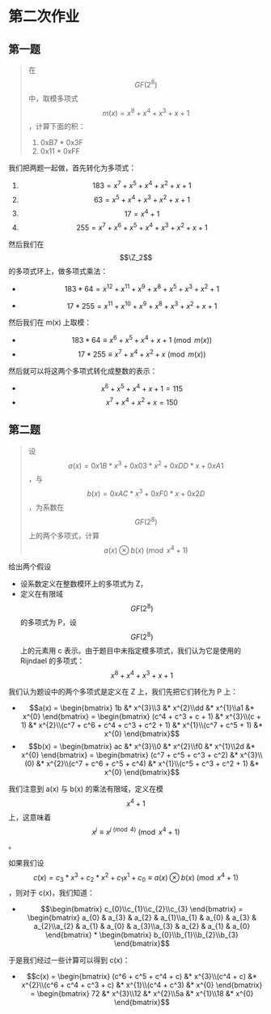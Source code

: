 # 第二次作业

## 第一题

> 在 $$GF(2^8)$$ 中，取模多项式 $$m(x) = x^8 + x^4 + x^3 + x + 1$$，计算下面的积：
>
> 1. 0xB7 * 0x3F
> 2. 0x11 * 0xFF

我们把两题一起做，首先转化为多项式：

1. $$183 = x^7 + x^5 + x^4 + x^2 + x + 1$$
2. $$63 = x^5 + x^4 + x^3 + x^2 + x + 1$$
3. $$17 = x^4 + 1$$
4. $$255 = x^7 + x^6 + x^5 + x^4 + x^3 + x^2 + x + 1$$

然后我们在 $$\Z_2$$ 的多项式环上，做多项式乘法：

- $$183*64 = x^{12} + x^{11} + x^9 + x^8 + x^5 + x^3 + x^2 + 1$$

- $$17 * 255 = x^{11} + x^{10} + x^9 + x^8 + x^3 + x^2 + x + 1$$

然后我们在 m(x) 上取模：

- $$183 * 64 \equiv x^6 + x^5 + x^4 + x + 1 \pmod{m(x)}$$
- $$17 * 255 \equiv x^7 + x^4 + x^2 + x \pmod{m(x)}$$

然后就可以将这两个多项式转化成整数的表示：

- $$x^6 + x^5 + x^4 + x + 1 = 115$$
- $$x^7 + x^4 + x^2 + x =  150$$

## 第二题

> 设 $$a(x) = 0x1B*x^3 + 0x03*x^2 + 0xDD*x + 0xA1$$，与 $$b(x) = 0xAC * x^3 + 0xF0 * x + 0x2D$$，为系数在 $$GF(2^8)$$ 上的两个多项式，计算 $$a(x) \otimes b(x) \pmod{x^4 + 1}$$

给出两个假设

- 设系数定义在整数模环上的多项式为 Z，
- 定义在有限域 $$GF(2^8)$$ 的多项式为 P，设 $$GF(2^8)$$ 上的元素用 c 表示。由于题目中未指定模多项式，我们认为它是使用的 Rijndael 的多项式：$$x^8 + x^4 + x^3 + x + 1$$

我们认为题设中的两个多项式是定义在 Z 上，我们先把它们转化为 P 上：

- $$a(x) = \begin{bmatrix} 1b &* x^{3}\\3 &* x^{2}\\dd &* x^{1}\\a1 &* x^{0} \end{bmatrix} = \begin{bmatrix} (c^4 + c^3 + c + 1) &* x^{3}\\(c + 1) &* x^{2}\\(c^7 + c^6 + c^4 + c^3 + c^2 + 1) &* x^{1}\\(c^7 + c^5 + 1) &* x^{0} \end{bmatrix}$$
- $$b(x) = \begin{bmatrix} ac &* x^{3}\\0 &* x^{2}\\f0 &* x^{1}\\2d &* x^{0} \end{bmatrix} = 	\begin{bmatrix} (c^7 + c^5 + c^3 + c^2) &* x^{3}\\(0) &* x^{2}\\(c^7 + c^6 + c^5 + c^4) &* x^{1}\\(c^5 + c^3 + c^2 + 1) &* x^{0} \end{bmatrix}$$

我们注意到 a(x) 与 b(x) 的乘法有限域，定义在模 $$x^4 + 1$$ 上，这意味着 $$x^j \equiv x^{j \pmod{4}}\pmod{x^4 + 1}$$。

如果我们设 $$c(x) = c_3* x^3 + c_2 * x^2 + c_1 x^1 + c_0\equiv a(x) \otimes b(x) \pmod{x^4 + 1}$$，则对于 c(x)，我们知道：

- $$\begin{bmatrix} c_{0}\\c_{1}\\c_{2}\\c_{3} \end{bmatrix} = \begin{bmatrix} a_{0} & a_{3} & a_{2} & a_{1}\\a_{1} & a_{0} & a_{3} & a_{2}\\a_{2} & a_{1} & a_{0} & a_{3}\\a_{3} & a_{2} & a_{1} & a_{0} \end{bmatrix} * \begin{bmatrix} b_{0}\\b_{1}\\b_{2}\\b_{3} \end{bmatrix}$$

于是我们经过一些计算可以得到 c(x)：

- $$c(x) = \begin{bmatrix} (c^6 + c^5 + c^4 + c) &* x^{3}\\(c^4 + c) &* x^{2}\\(c^6 + c^4 + c^3 + c) &* x^{1}\\(c^4 + c^3) &* x^{0} \end{bmatrix} = \begin{bmatrix} 72 &* x^{3}\\12 &* x^{2}\\5a &* x^{1}\\18 &* x^{0} \end{bmatrix}$$

